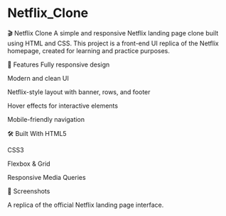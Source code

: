# Netflix_Clone
🎬 Netflix Clone
A simple and responsive Netflix landing page clone built using HTML and CSS. This project is a front-end UI replica of the Netflix homepage, created for learning and practice purposes.

🚀 Features
Fully responsive design

Modern and clean UI

Netflix-style layout with banner, rows, and footer

Hover effects for interactive elements

Mobile-friendly navigation

🛠️ Built With
HTML5

CSS3

Flexbox & Grid

Responsive Media Queries

📸 Screenshots

A replica of the official Netflix landing page interface.
